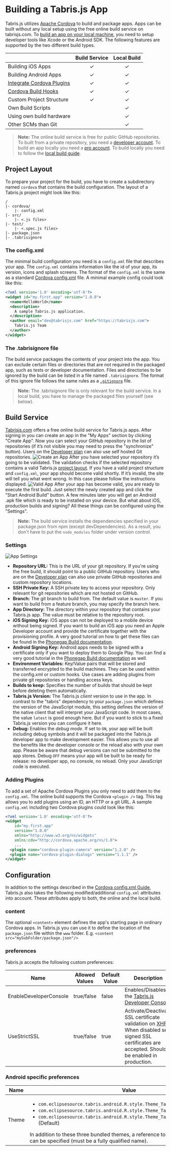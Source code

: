 ---
---
# Building a Tabris.js App

Tabris.js utilizes [Apache Cordova](http://cordova.apache.org) to build and package apps. Apps can be built without any local setup using the free online build service on tabrisjs.com. To [build an app on your local machine](local-build.md), you need to setup developer tools like Xcode or the Android SDK. The following features are supported by the two different build types.

|                           | Build Service | Local Build |
| :------------------------ |:---------------:| :---------------: |
| Building iOS Apps         |       ✓         |       ✓      |
| Building Android Apps     |       ✓         |       ✓      |
| [Integrate Cordova Plugins](cordova.md)     |       ✓      |       ✓      |
| [Cordova Build Hooks](http://cordova.apache.org/docs/en/edge/guide_appdev_hooks_index.md.html#Hooks%20Guide)       |       ✓      |       ✓      |
| Custom Project Structure  |       ✓      |       ✓      |
| Own Build Scripts         |              |       ✓      |
| Using own build hardware  |              |       ✓      |
| Other SCMs than Git       |              |       ✓      |

> **Note:** The online build service is free for public GitHub repositories. To built from a private repository, you need a [developer account](https://tabrisjs.com/pricing/). To build an app locally you need a [pro account](https://tabrisjs.com/pricing/). To build locally you need to follow the [local build guide](local-build.md).

## Project Layout

To prepare your project for the build, you have to create a subdirectory named `cordova` that contains the build configuration. The layout of a Tabris.js project might look like this:
```
/
|- cordova/
    |- config.xml
|- src/
    |- <.js files>
|- test/
    |- <.spec.js files>
|- package.json
|- .tabrisignore
```

### The config.xml

The minimal build configuration you need is a `config.xml` file that describes your app. The `config.xml` contains information like the id of your app, its version, icons and splash screens. The format of the `config.xml` is the same as a standard [Cordova config.xml](https://cordova.apache.org/docs/en/4.0.0/config_ref_index.md.html#The%20config.xml%20File) file. A minimal example config could look like this:

```xml
<?xml version='1.0' encoding='utf-8'?>
<widget id="my.first.app" version="1.0.0">
  <name>HelloWorld</name>
  <description>
    A sample Tabris.js application.
  </description>
  <author email="dev@tabrisjs.com" href="https://tabrisjs.com">
    Tabris.js Team
  </author>
</widget>
```

### The .tabrisignore file

The build service packages the contents of your project into the app. You can exclude certain files or directories that are not required in the packaged app, such as tests or developer documentation. Files and directories to be ignored by the build can be listed in a file named `.tabrisignore`. The format of this ignore file follows the same rules as a [`.gitignore`](http://git-scm.com/docs/gitignore) file.

> **Note:** The .tabrisignore file is only relevant for the build service. In a local build, you have to manage the packaged files yourself (see below).

## Build Service

[Tabrisjs.com](https://tabrisjs.com) offers a free online build service for Tabris.js apps. After signing in you can create an app in the "My Apps" section by clicking "Create App". Now you can select your GitHub repository in the list of repositories (if it’s not visible you may need to press the "synchronize" button). Users on the [Developer plan](https://tabrisjs.com/pricing/) can also use self hosted Git repositories.
![Create an App](img/build-create-app.png)
After you have selected your repository it’s going to be validated. The validation checks if the selected repository contains a valid Tabris.js [project layout](build.md#project-layout). If you have a valid project structure and `config.xml`, your app should become valid shortly. If it’s invalid, the site will tell you what went wrong. In this case please follow the instructions displayed.
![Valid App](img/build-valid-app.png)
After your app has become valid, you are ready to execute the first build. Just select the newly created app and click the "Start Android Build" button. A few minutes later you will get an Android .apk file which is ready to be installed on your device. But what about iOS, production builds and signing? All these things can be configured using the "Settings".

> **Note:** The build service installs the dependencies specified in your package.json from npm (except devDependencies). As a result, you don't have to put the `node_modules` folder under version control.

### Settings
![App Settings](img/build-app-settings.png)

* **Repository URL:** This is the URL of your git repository. If you're using the free build, it should point to a public GitHub repository. Users who are on the [Developer plan](https://tabrisjs.com/pricing/) can also use private GitHub repositories and custom repository locations.
* **SSH Private Key:** A SSH private key to access your repository. Only relevant for git repositories which are not hosted on GitHub.
* **Branch:** The git branch to build from. The default value is `master`. If you want to build from a feature branch, you may specify the branch here.
* **App Directory:** The directory within your repository that contains your Tabris.js app. The value must be relative to the repository root.
* **iOS Signing Key:** iOS apps can not be deployed to a mobile device without being signed. If you want to build an iOS app you need an Apple Developer account and provide the certificate together with the provisioning profile. A very good tutorial on how to get these files can be found in the [Phonegap Build documentation](http://docs.build.phonegap.com/en_US/signing_signing-ios.md.html#iOS%20Signing).
* **Android Signing Key:** Android apps needs to be signed with a certificate only if you want to deploy them to Google Play. You can find a very good tutorial in the [Phonegap Build documentation](http://docs.build.phonegap.com/en_US/signing_signing-android.md.html#Android%20Signing) as well.
* **Environment Variables:** Key/Value pairs that will be stored and transferred encrypted to the build machines. They can be used within the config.xml or custom hooks. Use cases are adding plugins from private git repositories or handling access keys.
* **Builds to keep:** Specifies the number of builds that should be kept before deleting them automatically.
* **Tabris.js Version:** The Tabris.js *client* version to use in the app. In contrast to the "tabris" dependency to your `package.json` which defines the version of the JavaScript module, this setting defines the version of the native client that will interpret your JavaScript code. In most cases, the value `latest` is good enough here. But if you want to stick to a fixed Tabris.js version you can configure it here.
* **Debug:** Enables the *debug mode*. If set to `ON`, your app will be built including debug symbols and it will be packaged into the Tabris.js developer app to make development easier. This allows you to use all the benefits like the developer console or the reload also with your own app. Please be aware that debug versions can not be submitted to the app stores. Debug `OFF` means your app will be built to be ready for release: no developer app, no console, no reload. Only your JavaScript code is executed.

### Adding Plugins
To add a set of Apache Cordova Plugins you only need to add them to the `config.xml`. The online build supports the Cordova `<plugin />` tag. This tag allows you to add plugins using an ID, an HTTP or a git URL. A sample `config.xml` including two Cordova plugins could look like this:
```xml
<?xml version='1.0' encoding='utf-8'?>
<widget
    id="my.first.app"
    version="1.0.0"
    xmlns="http://www.w3.org/ns/widgets"
    xmlns:cdv="http://cordova.apache.org/ns/1.0">
    ...
  <plugin name="cordova-plugin-camera" version="1.2.0" />
  <plugin name="cordova-plugin-dialogs" version="1.1.1" />
</widget>
```

## Configuration

In addition to the settings described in the [Cordova config.xml Guide](http://cordova.apache.org/docs/en/edge/config_ref_index.md.html#The%20config.xml%20File), Tabris.js also takes the following modified/additional `config.xml` attributes into account. These attributes apply to both, the online and the local build.

### content
The optional `<content>` element defines the app's starting page in ordinary Cordova apps. In Tabris.js you can use it to define the location of the `package.json` file within the `www` folder. E.g. `<content src="mySubFolder/package.json"/>`

### preferences
Tabris.js accepts the following custom preferences:

| Name                   | Allowed Values | Default Value | Description |
|------------------------|----------------|---------------|-------------|
| EnableDeveloperConsole | true/false     | false         | Enables/Disables the [Tabris.js Developer Console](getting-started.md#the-developer-console).             |
| UseStrictSSL           | true/false     | true          | Activate/Deactivate SSL certificate validation on [XHR](w3c-api.md#xmlhttprequest). When disabled self signed SSL certificates are accepted. Should be enabled in production. |

### Android specific preferences

| Name                    | Value |
|-------------------------|-------|
| Theme                   | <ul><li>`com.eclipsesource.tabris.android.R.style.Theme_Tabris`</li><li>`com.eclipsesource.tabris.android.R.style.Theme_Tabris_Light`</li><li>`com.eclipsesource.tabris.android.R.style.Theme_Tabris_Light_DarkActionBar` (Default)</ul> In addition to these three bundled themes, a reference to any other Android theme can be specified (must be a fully qualified name). |

